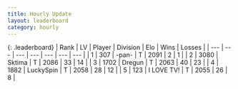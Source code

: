 ```yaml
---
title: Hourly Update
layout: leaderboard
category: hourly
---
```


{: .leaderboard}
| Rank | LV | Player | Division | Elo | Wins | Losses |
| --- | --- | --- | --- | --- | --- | --- |
| <span data-change="0">1</span> | 307 | <span title="ID: 719486">-pan-</span> | T | <span data-change="0">2091</span> | <span data-change="0">2</span> | <span data-change="0">1</span> |
| <span data-change="0">2</span> | 3080 | <span title="ID: 353063">Sktima</span> | T | <span data-change="0">2086</span> | <span data-change="0">33</span> | <span data-change="0">14</span> |
| <span data-change="0">3</span> | 1702 | <span title="ID: 337810">Dregun</span> | T | <span data-change="0">2063</span> | <span data-change="0">40</span> | <span data-change="0">23</span> |
| <span data-change="0">4</span> | 1882 | <span title="ID: 498412">LuckySpin</span> | T | <span data-change="0">2058</span> | <span data-change="0">28</span> | <span data-change="0">12</span> |
| <span data-change="2">5</span> | 123 | <span title="ID: 756304">I LOVE TV!</span> | T | <span data-change="9">2055</span> | <span data-change="1">26</span> | <span data-change="0">8</span> |